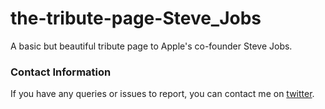 # the-tribute-page-Steve_Jobs
A basic but beautiful tribute page to Apple's co-founder Steve Jobs.


### Contact Information
If you have any queries or issues to report, you can contact me on [twitter](https://twitter.com/harshsahu97/).
